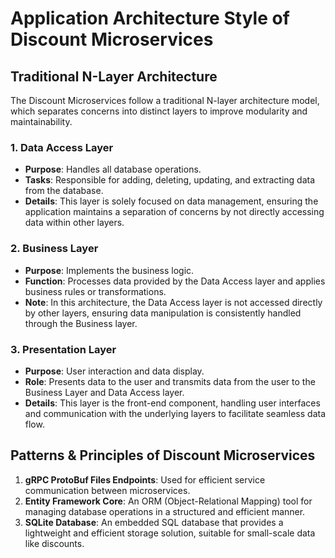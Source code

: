 # Application Architecture Style of Discount Microservices

## Traditional N-Layer Architecture

The Discount Microservices follow a traditional N-layer architecture model, which separates concerns into distinct layers to improve modularity and maintainability.

### 1. Data Access Layer
- **Purpose**: Handles all database operations.
- **Tasks**: Responsible for adding, deleting, updating, and extracting data from the database.
- **Details**: This layer is solely focused on data management, ensuring the application maintains a separation of concerns by not directly accessing data within other layers.

### 2. Business Layer
- **Purpose**: Implements the business logic.
- **Function**: Processes data provided by the Data Access layer and applies business rules or transformations.
- **Note**: In this architecture, the Data Access layer is not accessed directly by other layers, ensuring data manipulation is consistently handled through the Business layer.

### 3. Presentation Layer
- **Purpose**: User interaction and data display.
- **Role**: Presents data to the user and transmits data from the user to the Business Layer and Data Access layer.
- **Details**: This layer is the front-end component, handling user interfaces and communication with the underlying layers to facilitate seamless data flow.


## Patterns & Principles of Discount Microservices

1. **gRPC ProtoBuf Files Endpoints**: Used for efficient service communication between microservices.
2. **Entity Framework Core**: An ORM (Object-Relational Mapping) tool for managing database operations in a structured and efficient manner.
3. **SQLite Database**: An embedded SQL database that provides a lightweight and efficient storage solution, suitable for small-scale data like discounts.